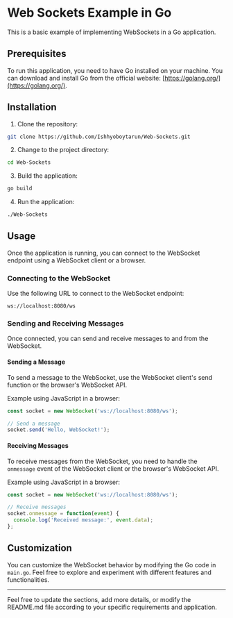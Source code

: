 # Web Sockets Example in Go

This is a basic example of implementing WebSockets in a Go application.

## Prerequisites

To run this application, you need to have Go installed on your machine. You can download and install Go from the official website: [https://golang.org/](https://golang.org/).

## Installation

1. Clone the repository:

```bash
git clone https://github.com/Ishhyoboytarun/Web-Sockets.git
```

2. Change to the project directory:

```bash
cd Web-Sockets
```

3. Build the application:

```bash
go build
```

4. Run the application:

```bash
./Web-Sockets
```

## Usage

Once the application is running, you can connect to the WebSocket endpoint using a WebSocket client or a browser.

### Connecting to the WebSocket

Use the following URL to connect to the WebSocket endpoint:

```
ws://localhost:8080/ws
```

### Sending and Receiving Messages

Once connected, you can send and receive messages to and from the WebSocket.

#### Sending a Message

To send a message to the WebSocket, use the WebSocket client's send function or the browser's WebSocket API.

Example using JavaScript in a browser:

```javascript
const socket = new WebSocket('ws://localhost:8080/ws');

// Send a message
socket.send('Hello, WebSocket!');
```

#### Receiving Messages

To receive messages from the WebSocket, you need to handle the `onmessage` event of the WebSocket client or the browser's WebSocket API.

Example using JavaScript in a browser:

```javascript
const socket = new WebSocket('ws://localhost:8080/ws');

// Receive messages
socket.onmessage = function(event) {
  console.log('Received message:', event.data);
};
```

## Customization

You can customize the WebSocket behavior by modifying the Go code in `main.go`. Feel free to explore and experiment with different features and functionalities.

---

Feel free to update the sections, add more details, or modify the README.md file according to your specific requirements and application.
